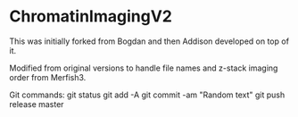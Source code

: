 # ChromatinImagingV2
This was initially forked from Bogdan and then Addison developed on top of it.

Modified from original versions to handle file names and z-stack imaging order from Merfish3.

Git commands:
git status
git add -A
git commit -am "Random text"
git push release master
